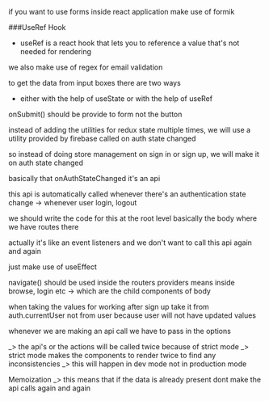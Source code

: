 if you want to use forms inside react application make use of formik 

###UseRef Hook 
- useRef is a react hook that lets you to reference a value that's not needed for rendering 

we also make use of regex for email validation 

to get the data from input boxes there are two ways 
- either with the help of useState or with the help of useRef 

onSubmit() should be provide to form not the button 

instead of adding the utilities for redux state multiple times,
we will use a utility provided by firebase called on auth state changed

so instead of doing store management on sign in or sign up, 
we will make it on auth state changed

basically that onAuthStateChanged it's an api 

this api is automatically called whenever there's an authentication state change 
-> whenever user login, logout 

we should write the code for this at the root level basically the body 
where we have routes there 

actually it's like an event listeners
and we don't want to call this api again and again 

just make use of useEffect 

navigate() should be used inside the routers providers 
means inside browse, login etc -> which are the child components of body 

when taking the values for working after sign up take it from auth.currentUser not from user because user will  not have updated values 

whenever we are making an api call we have to pass in the options 

_> the api's or the actions will be called twice because of strict mode 
_> strict mode makes the components to render twice to find any inconsistencies 
_> this will happen in dev mode not in production mode 

Memoization
_> this means that if the data is already present dont make the api calls again and again





